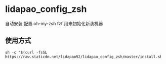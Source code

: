 # lidapao_config_zsh

自动安装 配置 oh-my-zsh fzf
用来初始化新装机器

## 使用方式

```shell
sh -c "$(curl -fsSL https://raw.staticdn.net/lidapao92/lidapao_config_zsh/master/install.sh)"
```
